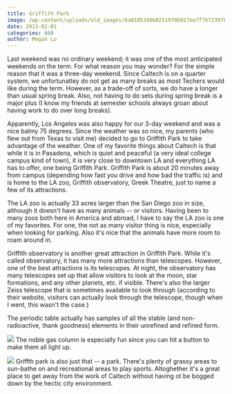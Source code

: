 ```yaml
---
title: Griffith Park
image: /wp-content/uploads/old_images/6a0105349b8251970b017ee7f7b723970d-500wi.jpg
date: 2013-02-01
categories: 668
author: Megan Lo
---
```



Last weekend was no ordinary weekend; it was one of the most anticipated weekends on the term. For what reason you may wonder? For the simple reason that it was a three-day weekend. Since Caltech is on a quarter system, we unfortunatley do not get as many breaks as most Techers would like during the term. However, as a trade-off of sorts, we do have a longer than usual spring break. Also, not having to do sets during spring break is a major plus (I know my friends at semester schools always groan about having work to do over long breaks).

Apparently, Los Angeles was also happy for our 3-day weekend and was a nice balmy 75 degrees. Since the weather was so nice, my parents (who flew out from Texas to visit me) decided to go to Griffith Park to take advantage of the weather. One of my favorite things about Caltech is that while it is in Pasadena, which is quiet and peaceful (a very ideal college campus kind of town), it is very close to downtown LA and everything LA has to offer, one being Griffith Park. Griffith Park is about 20 minutes away from campus (depending how fast you drive and how bad the traffic is) and is home to the LA zoo, Griffith observatory, Greek Theatre, just to name a few of its attractions.

The LA zoo is actually 33 acres larger than the San Diego zoo in size, although it doesn't have as many animals -- or visitors. Having been to many zoos both here in America and abroad, I have to say the LA zoo is one of my favorites. For one, the not as many visitor thing is nice, especially when looking for parking. Also it's nice that the animals have more room to roam around in.

Griffith observatory is another great attraction in Griffith Park. While it's called observatory, it has many more attractions than telescopes. However, one of the best attractions is its telescopes. At night, the observatory has many telescopes set up that allow visitors to look at the moon, star formations, and any other planets, etc. if visible. There's also the larger Zeiss telescope that is sometimes available to look through (according to their website, visitors can actually look through the telescope, though when I went, this wasn't the case.) 

The periodic table actually has samples of all the stable (and non-radioactive, thank goodness) elements in their unrefined and refined form.


![](/old_images/caltech_as_it_happens/6a0105349b8251970b017c36543b20970b.jpg)
The noble gas column is especially fun since you can hit a button to make them all light up.


![](/old_images/caltech_as_it_happens/6a0105349b8251970b017ee7f7bc9f970d.jpg)
Griffth park is also just that -- a park. There's plenty of grassy areas to sun-bathe on and recreational areas to play sports. Altoghether it's a great place to get away from the work of Caltech without having ot be bogged down by the hectic city environment.

